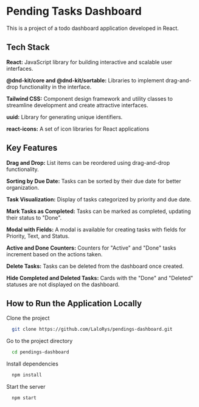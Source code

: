 
# Pending Tasks Dashboard

This is a project of a todo dashboard application developed in React.


## Tech Stack

**React:** JavaScript library for building interactive and scalable user interfaces.

**@dnd-kit/core and @dnd-kit/sortable:** Libraries to implement drag-and-drop functionality in the interface.

**Tailwind CSS:** Component design framework and utility classes to streamline development and create attractive interfaces.

**uuid:** Library for generating unique identifiers.

**react-icons:** A set of icon libraries for React applications

## Key Features

**Drag and Drop:** List items can be reordered using drag-and-drop functionality.

**Sorting by Due Date:**  Tasks can be sorted by their due date for better organization.

**Task Visualization:**  Display of tasks categorized by priority and due date.

**Mark Tasks as Completed:** Tasks can be marked as completed, updating their status to "Done".

**Modal with Fields:** A modal is available for creating tasks with fields for Priority, Text, and Status.

**Active and Done Counters:** Counters for "Active" and "Done" tasks increment based on the actions taken.

**Delete Tasks:** Tasks can be deleted from the dashboard once created.

**Hide Completed and Deleted Tasks:** Cards with the "Done" and "Deleted" statuses are not displayed on the dashboard.
## How to Run the Application Locally

Clone the project

```bash
  git clone https://github.com/LaloRys/pendings-dashboard.git
```

Go to the project directory

```bash
  cd pendings-dashboard
```

Install dependencies

```bash
  npm install
```

Start the server

```bash
  npm start
```

